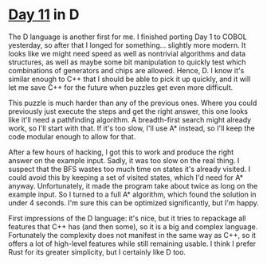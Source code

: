 # [Day 11](http://adventofcode.com/2016/day/11) in D

The D language is another first for me. I finished porting Day 1 to COBOL
yesterday, so after that I longed for something... slightly more modern. It
looks like we might need speed as well as nontrivial algorithms and data
structures, as well as maybe some bit manipulation to quickly test which
combinations of generators and chips are allowed. Hence, D. I know it's similar
enough to C++ that I should be able to pick it up quickly, and it will let me
save C++ for the future when puzzles get even more difficult.

This puzzle is much harder than any of the previous ones. Where you could
previously just execute the steps and get the right answer, this one looks like
it'll need a pathfinding algorithm. A breadth-first search might already work,
so I'll start with that. If it's too slow, I'll use A\* instead, so I'll keep
the code modular enough to allow for that.

After a few hours of hacking, I got this to work and produce the right answer
on the example input. Sadly, it was too slow on the real thing. I suspect that
the BFS wastes too much time on states it's already visited. I could avoid this
by keeping a set of visited states, which I'd need for A\* anyway.
Unfortunately, it made the program take about twice as long on the example
input. So I turned to a full A\* algorithm, which found the solution in under 4
seconds. I'm sure this can be optimized significantly, but I'm happy.

First impressions of the D language: it's nice, but it tries to repackage all
features that C++ has (and then some), so it is a big and complex language.
Fortunately the complexity does not manifest in the same way as C++, so it
offers a lot of high-level features while still remaining usable. I think I
prefer Rust for its greater simplicity, but I certainly like D too.
